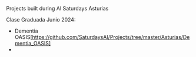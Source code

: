 Projects built during AI Saturdays Asturias

Clase Graduada Junio 2024:

- Dementia OASIS[https://github.com/SaturdaysAI/Projects/tree/master/Asturias/Dementia_OASIS]
- 
